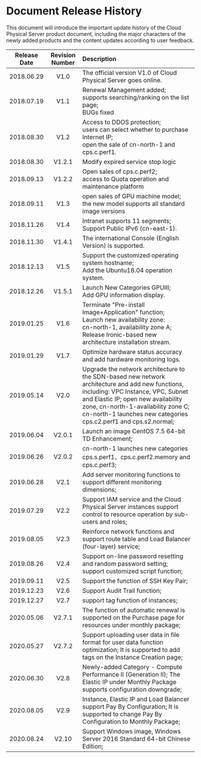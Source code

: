 # Document Release History

This document will introduce the important update history of the Cloud Physical Server product document, including the major characters of the newly added products and the content updates according to user feedback.

|**Release Date**|**Revision Number**|**Description**|
|:--:|:--:|:--|
|2018.06.29|V1.0|The official version V1.0 of Cloud Physical Server goes online.|
|2018.07.19|V1.1|Renewal Management added;<br/>supports searching/ranking on the list page;<br/>BUGs fixed|
|2018.08.30|V1.2|Access to DDOS protection;<br/>users can select whether to purchase Internet IP;<br/>open the sale of cn-north-1 and cps.c.perf1. |
|2018.08.30|V1.2.1|Modify expired service stop logic|
|2018.09.13|V1.2.2|Open sales of cps.c.perf2; <br/>access to Quota operation and maintenance platform|
|2018.09.11|V1.3|open sales of GPU machine model;<br/>the new model supports all standard image versions|
|2018.11.26|V1.4|Intranet supports 11 segments; <br/>Support Public IPv6 (cn-east-1).|
|2018.11.30|V1.4.1|The international Console (English Version) is supported.|
|2018.12.13|V1.5|Support the customized operating system hostname; <br/>Add the Ubuntu18.04 operation system.|
|2018.12.26|V1.5.1|Launch New Categories GPUⅢ; <br/>Add GPU information display.|
|2019.01.25|V1.6|Terminate "Pre-install Image+Application" function; <br/>Launch new availability zone: <br/>cn-north-1, availability zone A; <br/>Release Ironic-based new architecture installation stream.|
|2019.01.29|V1.7|Optimize hardware status accuracy and add hardware monitoring logs.|
|2019.05.14|V2.0|Upgrade the network architecture to the SDN-based new network architecture and add new functions, including: VPC Instance, VPC, Subnet and Elastic IP; open new availability zone, cn-north-1-availability zone C; cn-north-1 launches new categories cps.c2.perf1 and cps.s2.normal;<br/>|
|2019.06.04|V2.0.1|Launch an image CentOS 7.5 64-bit TD Enhancement;<br/>|
|2019.06.26|V2.0.2|cn-north-1 launches new categories cps.s.perf1、cps.c.perf2.memory and cps.c.perf3;<br/>|
|2019.06.28|V2.1|Add server monitoring functions to support different monitoring dimensions;<br/>|
|2019.07.29|V2.2|Support IAM service and the Cloud Physical Server instances support control to resource operation by sub-users and roles;<br/>|
|2019.08.05|V2.3|Reinforce network functions and support route table and Load Balancer (four-layer) service;<br/>|
|2019.08.26|V2.4|Support on-line password resetting and random password setting;<br/>support customized script function;|
|2019.09.11|V2.5|Support the function of SSH Key Pair;|
|2019.12.23|V2.6|Support Audit Trail function;|
|2019.12.27|V2.7|support tag function of instances;|
|2020.05.06|V2.7.1|The function of automatic renewal is supported on the Purchase page for resources under monthly package;|
|2020.05.27|V2.7.2|Support uploading user data in file format for user data function optimization; It is supported to add tags on the Instance Creation page;|
|2020.06.30|V2.8|Newly-added Category - Compute Performance II (Generation II); The Elastic IP under Monthly Package supports configuration downgrade;|
|2020.08.05|V2.9|Instance, Elastic IP and Load Balancer support Pay By Configuration; It is supported to change Pay By Configuration to Monthly Package;|
|2020.08.24|V2.10|Support Windows image, Windows Server 2016 Standard 64-bit Chinese Edition;|



